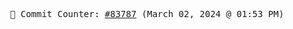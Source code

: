 <p align="center">
    <samp>
        📮 Commit Counter: <a href="https://github.com/Javascript-void0/Javascript-void0/commits/main">#83787</a> (March 02, 2024 @ 01:53 PM)
    </samp>
</p>